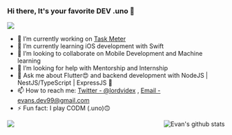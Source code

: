 ### Hi there, It's your favorite DEV .uno 👋
<img src="https://komarev.com/ghpvc/?username=lordvidex&label=Views&color=blue&style=plastic" />
<!--
**lordvidex/lordvidex** is a ✨ _special_ ✨ repository because its `README.md` (this file) appears on your GitHub profile.
Here are some ideas to get you started:
-->

- 🔭 I’m currently working on [Task Meter](https://task-meter.web.app)
- 🌱 I’m currently learning iOS development with Swift
- 👯 I’m looking to collaborate on Mobile Development and Machine learning
- 🤔 I’m looking for help with Mentorship and Internship
- 💬 Ask me about Flutter😍 and backend development with NodeJS | NestJS/TypeScript | ExpressJS 🔮
- 📫 How to reach me: [Twitter - @lordvidex](https://twitter.com/lordvidex) , [Email - evans.dev99@gmail.com](mailto:evans.dev99@gmail.com?body=Hello%20Evans,)
- ⚡ Fun fact: I play CODM (.uno)🙃


<a href="https://github.com/lordvidex">
  <img align="left" src="https://github-readme-stats.vercel.app/api/top-langs/?username=lordvidex&theme=light" />
</a>   
<!-- [![Top Langs](https://github-readme-stats.vercel.app/api/top-langs/?username=lordvidex)](https://github.com/lordvidex/)  -->

<a href="https://github.com/lordvidex">
 <img align="right" src="https://github-readme-stats.vercel.app/api?username=lordvidex&show_icons=true&theme=light&line_height=27" alt="Evan's github stats"/>
</a>


<!--
  <a href="https://github.com/iampawan/FlutterExampleApps">
    <img align="center" src="https://github-readme-stats.vercel.app/api/pin/?username=iampawan&repo=FlutterExampleApps&theme=light" />

  </a>
  <a href="https://github.com/iampawan/VelocityX">
   <img align="center" src="https://github-readme-stats.vercel.app/api/pin/?username=iampawan&repo=VelocityX&theme=light" />
  </a>
-->
